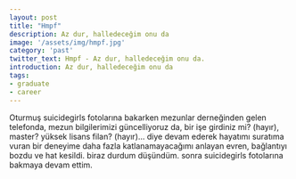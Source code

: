 ```yaml
---
layout: post
title: "Hmpf"
description: Az dur, halledeceğim onu da
image: '/assets/img/hmpf.jpg'
category: 'past'
twitter_text: Hmpf - Az dur, halledeceğim onu da.
introduction: Az dur, halledeceğim onu da
tags:
- graduate
- career
---
```

Oturmuş suicidegirls fotolarına bakarken mezunlar derneğinden gelen telefonda, mezun bilgilerimizi güncelliyoruz da, bir işe girdiniz mi? (hayır), master? yüksek lisans filan? (hayır)... diye devam ederek hayatımı suratıma vuran bir deneyime daha fazla katlanamayacağımı anlayan evren, bağlantıyı bozdu ve hat kesildi. biraz durdum düşündüm. sonra suicidegirls fotolarına bakmaya devam ettim.
